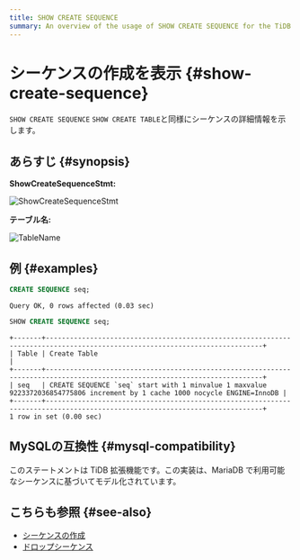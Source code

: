 ```yaml
---
title: SHOW CREATE SEQUENCE
summary: An overview of the usage of SHOW CREATE SEQUENCE for the TiDB database.
---
```


# シーケンスの作成を表示 {#show-create-sequence}

`SHOW CREATE SEQUENCE` `SHOW CREATE TABLE`と同様にシーケンスの詳細情報を示します。

## あらすじ {#synopsis}

**ShowCreateSequenceStmt:**

![ShowCreateSequenceStmt](https://download.pingcap.com/images/docs/sqlgram/ShowCreateSequenceStmt.png)

**テーブル名:**

![TableName](https://download.pingcap.com/images/docs/sqlgram/TableName.png)

## 例 {#examples}

```sql
CREATE SEQUENCE seq;
```

    Query OK, 0 rows affected (0.03 sec)

```sql
SHOW CREATE SEQUENCE seq;
```

    +-------+----------------------------------------------------------------------------------------------------------------------------+
    | Table | Create Table                                                                                                               |
    +-------+----------------------------------------------------------------------------------------------------------------------------+
    | seq   | CREATE SEQUENCE `seq` start with 1 minvalue 1 maxvalue 9223372036854775806 increment by 1 cache 1000 nocycle ENGINE=InnoDB |
    +-------+----------------------------------------------------------------------------------------------------------------------------+
    1 row in set (0.00 sec)

## MySQLの互換性 {#mysql-compatibility}

このステートメントは TiDB 拡張機能です。この実装は、MariaDB で利用可能なシーケンスに基づいてモデル化されています。

## こちらも参照 {#see-also}

-   [シーケンスの作成](/sql-statements/sql-statement-create-sequence.md)
-   [ドロップシーケンス](/sql-statements/sql-statement-drop-sequence.md)
